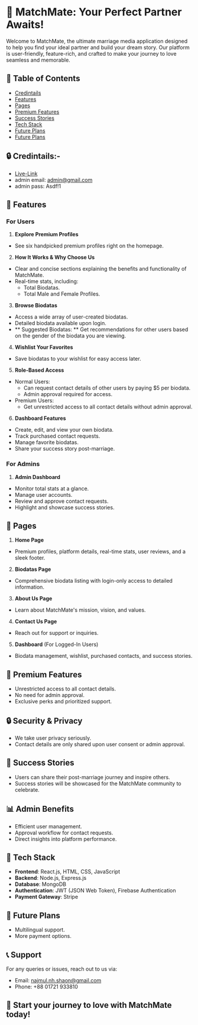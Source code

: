 # 💍 MatchMate: Your Perfect Partner Awaits!

Welcome to MatchMate, the ultimate marriage media application designed to help you find your ideal partner and build your dream story. Our platform is user-friendly, feature-rich, and crafted to make your journey to love seamless and memorable.

## 📑 Table of Contents

- [Credintails](#Credintails)
- [Features](#Features)
- [Pages](#Pages)
- [Premium Features](#Premium-Features)
- [Success Stories](#Success-Stories)
- [Tech Stack](#Tech-Stack)
- [ Future Plans](#Future-Plans)
- [ Future Plans](#Future-Plans)

## 🔒 Credintails:-

- [Live-Link](https://matchmate-de063.firebaseapp.com)
- admin email: admin@gmail.com
- admin pass: Asdf!1

## 🌟 Features

### For Users

1. **Explore Premium Profiles**

- See six handpicked premium profiles right on the homepage.

2. **How It Works & Why Choose Us**

- Clear and concise sections explaining the benefits and functionality of MatchMate.
- Real-time stats, including:
  - Total Biodatas.
  - Total Male and Female Profiles.

3. **Browse Biodatas**

- Access a wide array of user-created biodatas.
- Detailed biodata available upon login.
- ** Suggested Biodatas: ** Get recommendations for other users based on the gender of the biodata you are viewing.

4. **Wishlist Your Favorites**

- Save biodatas to your wishlist for easy access later.

5. **Role-Based Access**

- Normal Users:
  - Can request contact details of other users by paying $5 per biodata.
  - Admin approval required for access.
- Premium Users:
  - Get unrestricted access to all contact details without admin approval.

6. **Dashboard Features**

- Create, edit, and view your own biodata.
- Track purchased contact requests.
- Manage favorite biodatas.
- Share your success story post-marriage.

### For Admins

1. **Admin Dashboard**

- Monitor total stats at a glance.
- Manage user accounts.
- Review and approve contact requests.
- Highlight and showcase success stories.

## 📖 Pages

1. **Home Page**

- Premium profiles, platform details, real-time stats, user reviews, and a sleek footer.

2. **Biodatas Page**

- Comprehensive biodata listing with login-only access to detailed information.

3. **About Us Page**

- Learn about MatchMate's mission, vision, and values.

4. **Contact Us Page**

- Reach out for support or inquiries.

5. **Dashboard** (For Logged-In Users)

- Biodata management, wishlist, purchased contacts, and success stories.

## 💎 Premium Features

- Unrestricted access to all contact details.
- No need for admin approval.
- Exclusive perks and prioritized support.

## 🔒 Security & Privacy

- We take user privacy seriously.
- Contact details are only shared upon user consent or admin approval.

## 🎉 Success Stories

- Users can share their post-marriage journey and inspire others.
- Success stories will be showcased for the MatchMate community to celebrate.

## 📊 Admin Benefits

- Efficient user management.
- Approval workflow for contact requests.
- Direct insights into platform performance.

## 🎨 Tech Stack

- **Frontend**: React.js, HTML, CSS, JavaScript
- **Backend**: Node.js, Express.js
- **Database**: MongoDB
- **Authentication**: JWT (JSON Web Token), Firebase Authentication
- **Payment Gateway**: Stripe

## 🚀 Future Plans

- Multilingual support.
- More payment options.

## 📞 Support

For any queries or issues, reach out to us via:

- Email: najmul.nh.shaon@gmail.com
- Phone: +88 01721 933810

## 🌈 Start your journey to love with MatchMate today!
